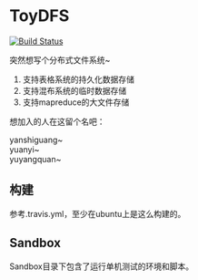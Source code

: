 ToyDFS
======

[![Build Status](https://travis-ci.org/bluebore/dfs.svg)](https://travis-ci.org/bluebore/dfs)

突然想写个分布式文件系统~
  1. 支持表格系统的持久化数据存储
  2. 支持混布系统的临时数据存储
  3. 支持mapreduce的大文件存储


想加入的人在这留个名吧：

yanshiguang~  
yuanyi~  
yuyangquan~  

## 构建
参考.travis.yml，至少在ubuntu上是这么构建的。

## Sandbox
Sandbox目录下包含了运行单机测试的环境和脚本。
